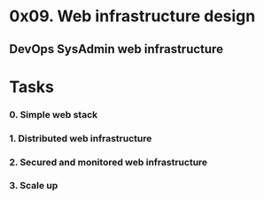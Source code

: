 # 0x09. Web infrastructure design

## DevOps SysAdmin web infrastructure

# Tasks
### 0. Simple web stack
### 1. Distributed web infrastructure
### 2. Secured and monitored web infrastructure
### 3. Scale up
